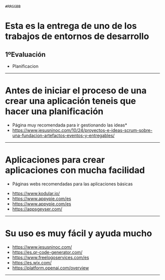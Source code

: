 `#RRGGBB`
# Esta es la entrega de uno de los trabajos de entornos de desarrollo
## 1ºEvaluación
- Planificacion

----------------------------------------------

# Antes de iniciar el proceso de una crear una aplicación teneis que hacer una planificación
* Página muy recomendada para ir gestionando las ideas*
* https://www.jesusninoc.com/10/24/proyectos-e-ideas-scrum-sobre-una-fundacion-artefactos-eventos-y-entregables/
--------------------------------------------------
# Aplicaciones para crear aplicaciones con mucha facilidad
- Páginas webs recomendadas para las aplicaciones básicas
* https://www.kodular.io/
* https://www.appypie.com/es
* https://www.appypie.com/es
* https://appsgeyser.com/
----------------------------------------------------- 
# Su uso es muy fácil y ayuda mucho
* https://www.jesusninoc.com/
* https://es.qr-code-generator.com/
* https://www.freelogoservices.com/es
* https://es.wix.com/
* https://platform.openai.com/overview
---------------------------------------


